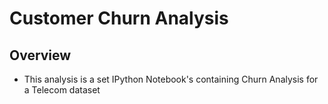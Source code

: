 # Customer Churn Analysis

## Overview
  - This analysis is a set IPython Notebook's containing Churn Analysis for a Telecom dataset 

